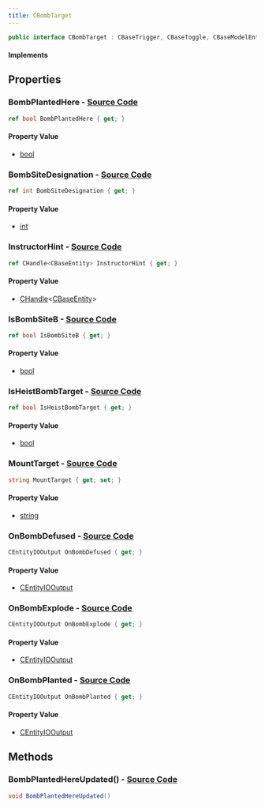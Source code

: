 ```yaml
---
title: CBombTarget
---
```


```csharp
public interface CBombTarget : CBaseTrigger, CBaseToggle, CBaseModelEntity, CBaseEntity, CEntityInstance, ISchemaClass<CEntityInstance>, ISchemaClass<CBaseEntity>, ISchemaClass<CBaseModelEntity>, ISchemaClass<CBaseToggle>, ISchemaClass<CBaseTrigger>, ISchemaClass<CBombTarget>, ISchemaField, ISchemaClass, INativeHandle
```

#### Implements

## Properties

### **BombPlantedHere** - [Source Code](https://github.com/swiftly-solution/swiftlys2/blob/main/managed/src/SwiftlyS2.Generated/Schemas/Interfaces/CBombTarget.cs#L26)

```csharp
ref bool BombPlantedHere { get; }
```

#### Property Value

- [bool](https://learn.microsoft.com/dotnet/api/system.boolean)

### **BombSiteDesignation** - [Source Code](https://github.com/swiftly-solution/swiftlys2/blob/main/managed/src/SwiftlyS2.Generated/Schemas/Interfaces/CBombTarget.cs#L32)

```csharp
ref int BombSiteDesignation { get; }
```

#### Property Value

- [int](https://learn.microsoft.com/dotnet/api/system.int32)

### **InstructorHint** - [Source Code](https://github.com/swiftly-solution/swiftlys2/blob/main/managed/src/SwiftlyS2.Generated/Schemas/Interfaces/CBombTarget.cs#L30)

```csharp
ref CHandle<CBaseEntity> InstructorHint { get; }
```

#### Property Value

- [CHandle](/docs/api/shared/natives/chandle-1)<[CBaseEntity](/docs/api/shared/schemadefinitions/cbaseentity)>

### **IsBombSiteB** - [Source Code](https://github.com/swiftly-solution/swiftlys2/blob/main/managed/src/SwiftlyS2.Generated/Schemas/Interfaces/CBombTarget.cs#L22)

```csharp
ref bool IsBombSiteB { get; }
```

#### Property Value

- [bool](https://learn.microsoft.com/dotnet/api/system.boolean)

### **IsHeistBombTarget** - [Source Code](https://github.com/swiftly-solution/swiftlys2/blob/main/managed/src/SwiftlyS2.Generated/Schemas/Interfaces/CBombTarget.cs#L24)

```csharp
ref bool IsHeistBombTarget { get; }
```

#### Property Value

- [bool](https://learn.microsoft.com/dotnet/api/system.boolean)

### **MountTarget** - [Source Code](https://github.com/swiftly-solution/swiftlys2/blob/main/managed/src/SwiftlyS2.Generated/Schemas/Interfaces/CBombTarget.cs#L28)

```csharp
string MountTarget { get; set; }
```

#### Property Value

- [string](https://learn.microsoft.com/dotnet/api/system.string)

### **OnBombDefused** - [Source Code](https://github.com/swiftly-solution/swiftlys2/blob/main/managed/src/SwiftlyS2.Generated/Schemas/Interfaces/CBombTarget.cs#L20)

```csharp
CEntityIOOutput OnBombDefused { get; }
```

#### Property Value

- [CEntityIOOutput](/docs/api/shared/schemadefinitions/centityiooutput)

### **OnBombExplode** - [Source Code](https://github.com/swiftly-solution/swiftlys2/blob/main/managed/src/SwiftlyS2.Generated/Schemas/Interfaces/CBombTarget.cs#L16)

```csharp
CEntityIOOutput OnBombExplode { get; }
```

#### Property Value

- [CEntityIOOutput](/docs/api/shared/schemadefinitions/centityiooutput)

### **OnBombPlanted** - [Source Code](https://github.com/swiftly-solution/swiftlys2/blob/main/managed/src/SwiftlyS2.Generated/Schemas/Interfaces/CBombTarget.cs#L18)

```csharp
CEntityIOOutput OnBombPlanted { get; }
```

#### Property Value

- [CEntityIOOutput](/docs/api/shared/schemadefinitions/centityiooutput)

## Methods

### **BombPlantedHereUpdated()** - [Source Code](https://github.com/swiftly-solution/swiftlys2/blob/main/managed/src/SwiftlyS2.Generated/Schemas/Interfaces/CBombTarget.cs#L34)

```csharp
void BombPlantedHereUpdated()
```

